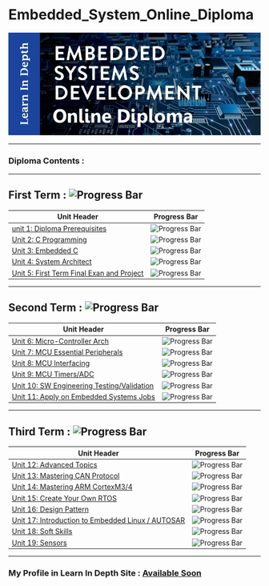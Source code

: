 # Embedded_System_Online_Diploma
![diploma picture](https://github.com/SalahSobih/Embedded_System_Online_Diploma/blob/main/Embedded%20system%20diploma%20img.jpg)

---
### Diploma Contents :
-----------------------
## First Term : ![Progress Bar](https://progress-bar.dev/75/?scale=100&title=Completed&width=100&color=0000FF&suffix=%)
Unit Header                                    | Progress Bar
---------------------------------------------- | ---------------------------------------------------------------------------------------------------------
[unit 1:  Diploma Prerequisites](Frist_Term/Unit_1_Diploma_Prerequisites)   | ![Progress Bar](https://geps.dev/progress/100?dangerColor=800000&warningColor=ff9900&successColor=006600)
[Unit 2: C Programming](Frist_Term/Unit_2_C_Programming)               | ![Progress Bar](https://geps.dev/progress/100?dangerColor=800000&warningColor=ff9900&successColor=006600) 
[Unit 3: Embedded C](Frist_Term/Unit_3_Embedded_C)                         | ![Progress Bar](https://geps.dev/progress/0?dangerColor=800000&warningColor=ff9900&successColor=006600)
[Unit 4: System Architect](Frist_Term/Unit_4_System_Architect)                   | ![Progress Bar](https://geps.dev/progress/0?dangerColor=800000&warningColor=ff9900&successColor=006600)
[Unit 5: First Term Final Exan and Project](Frist_Term/Unit_5_First_First_Term_Final_Exan_and_Project)  | ![Progress Bar](https://geps.dev/progress/0?dangerColor=800000&warningColor=ff9900&successColor=006600)
---
## Second Term : ![Progress Bar](https://progress-bar.dev/0/?scale=100&title=Completed&width=100&color=0000FF&suffix=%)
Unit Header                                    | Progress Bar
---------------------------------------------- | ---------------------------------------------------------------------------------------------------------
[Unit 6: Micro-Controller Arch](Second_Term/Unit_6_Micro-Controller_Arch)              | ![Progress Bar](https://geps.dev/progress/0?dangerColor=800000&warningColor=ff9900&successColor=006600)
[Unit 7: MCU Essential Peripherals](Second_Term/Unit_7_MCU_Essential_Peripherals)          | ![Progress Bar](https://geps.dev/progress/0?dangerColor=800000&warningColor=ff9900&successColor=006600)
[Unit 8: MCU Interfacing](Second_Term/Unit_8_MCU_Interfacing)                    | ![Progress Bar](https://geps.dev/progress/0?dangerColor=800000&warningColor=ff9900&successColor=006600)
[Unit 9: MCU Timers/ADC](Second_Term/Unit_9_MCU_Timers-ADC)                     | ![Progress Bar](https://geps.dev/progress/0?dangerColor=800000&warningColor=ff9900&successColor=006600)
[Unit 10: SW Engineering Testing/Validation](Second_Term/Unit_10_SW_Testing-Validation) | ![Progress Bar](https://geps.dev/progress/0?dangerColor=800000&warningColor=ff9900&successColor=006600)
[Unit 11: Apply on Embedded Systems Jobs](Second_Term/Unit_11_Apply_on_Embedded_Systems_Jobs)    | ![Progress Bar](https://geps.dev/progress/0?dangerColor=800000&warningColor=ff9900&successColor=006600)
---
## Third Term : ![Progress Bar](https://progress-bar.dev/0/?scale=100&title=Completed&width=100&color=0000FF&suffix=%)
Unit Header                                   | Progress Bar
--------------------------------------------- | ---------------------------------------------------------------------------------------------------------
[Unit 12: Advanced Topics](Third_Term/Unit_12_Advanced_Topics)                  | ![Progress Bar](https://geps.dev/progress/0?dangerColor=800000&warningColor=ff9900&successColor=006600)
[Unit 13: Mastering CAN Protocol](Third_Term/Unit_13_Mastering_CAN_Protocol)           | ![Progress Bar](https://geps.dev/progress/0?dangerColor=800000&warningColor=ff9900&successColor=006600)
[Unit 14: Mastering ARM CortexM3/4](Third_Term/Unit_14_Mastering_ARM_CortexM)         | ![Progress Bar](https://geps.dev/progress/0?dangerColor=800000&warningColor=ff9900&successColor=006600)
[Unit 15: Create Your Own RTOS](Third_Term/Unit_15_Create_Your_Own_RTOS)             | ![Progress Bar](https://geps.dev/progress/0?dangerColor=800000&warningColor=ff9900&successColor=006600)
[Unit 16: Design Pattern](Third_Term/Unit_16_Design_Pattern)                   | ![Progress Bar](https://geps.dev/progress/0?dangerColor=800000&warningColor=ff9900&successColor=006600)
[Unit 17: Introduction to Embedded Linux / AUTOSAR](Third_Term/Unit_17_Introduction_to_Embedded_Linux-AUTOSAR) |![Progress Bar](https://geps.dev/progress/0?dangerColor=800000&warningColor=ff9900&successColor=006600)
[Unit 18: Soft Skills](Third_Term/Unit_18_Soft_Skills)                      | ![Progress Bar](https://geps.dev/progress/0?dangerColor=800000&warningColor=ff9900&successColor=006600)
[Unit 19: Sensors](Third_Term/Unit_19_Sensors)                          | ![Progress Bar](https://geps.dev/progress/0?dangerColor=800000&warningColor=ff9900&successColor=006600)
---
### My Profile in Learn In Depth Site : [Available Soon]()
